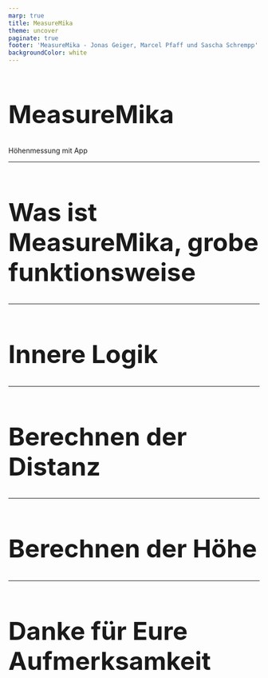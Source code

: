 ```yaml
---
marp: true
title: MeasureMika
theme: uncover
paginate: true
footer: 'MeasureMika - Jonas Geiger, Marcel Pfaff und Sascha Schrempp'
backgroundColor: white
---
```


<style>
    footer {
        font-size: 25px;
    }
</style>

<!-- _paginate: false -->
<!-- _footer: 'Jonas Geiger, Marcel Pfaff und Sascha Schrempp' -->

<style scoped>
    h1 {
        font-size: 124px;
    }
    footer {
        font-size: 40px;
        color: black;
    }
</style>

# MeasureMika
Höhenmessung mit App
<!-- Powereinstieg  -->

---

# Was ist MeasureMika, grobe funktionsweise

---

# Innere Logik

---

# Berechnen der Distanz

---

# Berechnen der Höhe

---

<style scoped>
    tr {
        font-size: 30px;
        font-weight: bold;
    }
    h1 {
        font-size: 50px;
    }
</style>

# Danke für Eure Aufmerksamkeit

